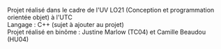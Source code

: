 Projet réalisé dans le cadre de l'UV LO21 (Conception et programmation orientée objet) à l'UTC  
Langage : C++
(sujet à ajouter au projet)  
Projet réalisé en binôme : Justine Marlow (TC04) et Camille Beaudou (HU04)

